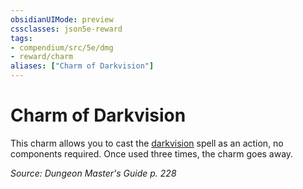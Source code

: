 ```yaml
---
obsidianUIMode: preview
cssclasses: json5e-reward
tags:
- compendium/src/5e/dmg
- reward/charm
aliases: ["Charm of Darkvision"]
---
```

# Charm of Darkvision

This charm allows you to cast the [darkvision](/3-Mechanics/CLI/spells/darkvision.md) spell as an action, no components required. Once used three times, the charm goes away.

*Source: Dungeon Master's Guide p. 228*